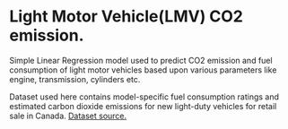 # Light Motor Vehicle(LMV) CO2 emission.
Simple Linear Regression model used to predict CO2 emission and fuel consumption of light motor vehicles based upon various parameters like engine, transmission, cylinders etc.

Dataset used here contains model-specific fuel consumption ratings and estimated carbon dioxide emissions for new light-duty vehicles for retail sale in Canada. [Dataset source.](http://open.canada.ca/data/en/dataset/98f1a129-f628-4ce4-b24d-6f16bf24dd64)
